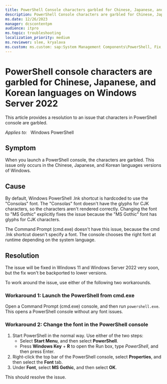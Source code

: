```yaml
---
title: PowerShell Console characters garbled for Chinese, Japanese, and Korean languages on Windows Server 2022
description: PowerShell Console characters are garbled for Chinese, Japanese, and Korean languages on Windows Server 2022.
ms.date: 12/26/2023
manager: dcscontentpm
audience: itpro
ms.topic: troubleshooting
localization_priority: medium
ms.reviewer: slee, kryalava
ms.custom: ms.custom: sap:System Management Components\PowerShell, Fix, csstroubleshoot
---
```

# PowerShell console characters are garbled for Chinese, Japanese, and Korean languages on Windows Server 2022

This article provides a resolution to an issue that characters in PowerShell console are garbled.

_Applies to:_ &nbsp; Windows PowerShell

## Symptom

When you launch a PowerShell console, the characters are garbled. This issue only occurs in the Chinese, Japanese, and Korean languages versions of Windows.

## Cause

By default, Windows PowerShell .lnk shortcut is hardcoded to use the "Consolas" font. The "Consolas" font doesn't have the glyphs for CJK characters, so the characters aren't rendered correctly. Changing the font to "MS Gothic" explicitly fixes the issue because the "MS Gothic" font has glyphs for CJK characters.

The Command Prompt (cmd.exe) doesn't have this issue, because the cmd .lnk shortcut doesn't specify a font. The console chooses the right font at runtime depending on the system language.

## Resolution

The issue will be fixed in Windows 11 and Windows Server 2022 very soon, but the fix won't be backported to lower versions.

To work around the issue, use either of the following two workarounds.

### Workaround 1: Launch the PowerShell from cmd.exe

Open a Command Prompt (cmd.exe) console, and then run `powershell.exe`. This opens a PowerShell console without any font issues.

### Workaround 2: Change the font in the PowerShell console

1. Start PowerShell in the normal way. Use either of the two steps:
   - Select **Start Menu**, and then select **PowerShell**.
   - Press **Windows Key** + **R** to open the Run box, type *PowerShell*, and then press Enter.
2. Right-click the top bar of the PowerShell console, select **Properties**, and then select the **Font** tab.
3. Under **Font**, select **MS Gothic**, and then select **OK**.

This should resolve the issue.
